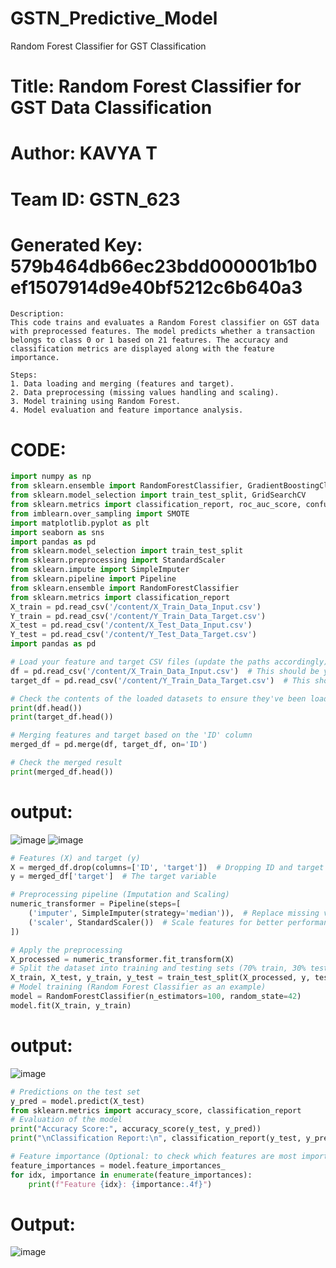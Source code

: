 # GSTN_Predictive_Model
Random Forest Classifier for GST Classification


# Title: Random Forest Classifier for GST Data Classification
# Author: KAVYA T
# Team ID: GSTN_623
# Generated Key: 579b464db66ec23bdd000001b1b0ef1507914d9e40bf5212c6b640a3
```words
Description:
This code trains and evaluates a Random Forest classifier on GST data 
with preprocessed features. The model predicts whether a transaction 
belongs to class 0 or 1 based on 21 features. The accuracy and 
classification metrics are displayed along with the feature importance.

Steps:
1. Data loading and merging (features and target).
2. Data preprocessing (missing values handling and scaling).
3. Model training using Random Forest.
4. Model evaluation and feature importance analysis.
```

# CODE:
```python
import numpy as np
from sklearn.ensemble import RandomForestClassifier, GradientBoostingClassifier
from sklearn.model_selection import train_test_split, GridSearchCV
from sklearn.metrics import classification_report, roc_auc_score, confusion_matrix
from imblearn.over_sampling import SMOTE
import matplotlib.pyplot as plt
import seaborn as sns
import pandas as pd
from sklearn.model_selection import train_test_split
from sklearn.preprocessing import StandardScaler
from sklearn.impute import SimpleImputer
from sklearn.pipeline import Pipeline
from sklearn.ensemble import RandomForestClassifier
from sklearn.metrics import classification_report
X_train = pd.read_csv('/content/X_Train_Data_Input.csv')
Y_train = pd.read_csv('/content/Y_Train_Data_Target.csv')
X_test = pd.read_csv('/content/X_Test_Data_Input.csv')
Y_test = pd.read_csv('/content/Y_Test_Data_Target.csv')
import pandas as pd

# Load your feature and target CSV files (update the paths accordingly)
df = pd.read_csv('/content/X_Train_Data_Input.csv')  # This should be your feature dataset
target_df = pd.read_csv('/content/Y_Train_Data_Target.csv')  # This should be your target dataset

# Check the contents of the loaded datasets to ensure they've been loaded correctly
print(df.head())
print(target_df.head())

# Merging features and target based on the 'ID' column
merged_df = pd.merge(df, target_df, on='ID')

# Check the merged result
print(merged_df.head())
```
# output:
![image](https://github.com/user-attachments/assets/4e31740b-5aca-4157-8389-294ae191abf4)
![image](https://github.com/user-attachments/assets/4b9e1ef8-917c-499c-9f9e-7d240b6e7e9f)

```python
# Features (X) and target (y)
X = merged_df.drop(columns=['ID', 'target'])  # Dropping ID and target for the features
y = merged_df['target']  # The target variable

# Preprocessing pipeline (Imputation and Scaling)
numeric_transformer = Pipeline(steps=[
    ('imputer', SimpleImputer(strategy='median')),  # Replace missing values with median
    ('scaler', StandardScaler())  # Scale features for better performance
])
```
```python
# Apply the preprocessing
X_processed = numeric_transformer.fit_transform(X)
# Split the dataset into training and testing sets (70% train, 30% test)
X_train, X_test, y_train, y_test = train_test_split(X_processed, y, test_size=0.3, random_state=42)
# Model training (Random Forest Classifier as an example)
model = RandomForestClassifier(n_estimators=100, random_state=42)
model.fit(X_train, y_train)
```
# output:
![image](https://github.com/user-attachments/assets/329e1eaa-4885-4e84-acca-d0077491dd56)

```python
# Predictions on the test set
y_pred = model.predict(X_test)
from sklearn.metrics import accuracy_score, classification_report
# Evaluation of the model
print("Accuracy Score:", accuracy_score(y_test, y_pred))
print("\nClassification Report:\n", classification_report(y_test, y_pred))

# Feature importance (Optional: to check which features are most important)
feature_importances = model.feature_importances_
for idx, importance in enumerate(feature_importances):
    print(f"Feature {idx}: {importance:.4f}")
```
# Output:
![image](https://github.com/user-attachments/assets/6d1c81b4-b91d-48ff-a87e-43e61ef1ad1b)
